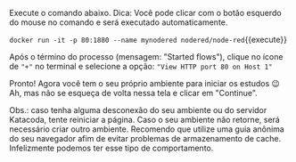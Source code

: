 Execute o comando abaixo.
Dica: Você pode clicar com o botão esquerdo do mouse no comando e será executado automaticamente.

`docker run -it -p 80:1880 --name mynodered nodered/node-red`{{execute}}

Após o término do processo (mensagem: "Started flows"), clique no ícone de `"+"` no terminal e selecione a opção: `"View HTTP port 80 on Host 1"`

Pronto! Agora você tem o seu próprio ambiente para iniciar os estudos 😉
Ah, mas não se esqueça de volta nessa tela e clicar em "Continue".

Obs.: caso tenha alguma desconexão do seu ambiente ou do servidor Katacoda, tente reiniciar a página. Caso o seu ambiente não retorne, será necessário criar outro ambiente. Recomendo que utilize uma guia anônima do seu navegador afim de evitar problemas de armazenamento de cache. Infelizmente podemos ter esse tipo de comportamento.